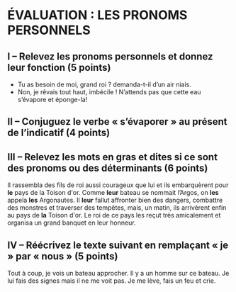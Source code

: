 # ÉVALUATION : LES PRONOMS PERSONNELS
 
## I – Relevez les pronoms personnels et donnez leur fonction (5 points)
 
- Tu as besoin de moi, grand roi ? demanda-t-il d’un air niais.
- Non, je rêvais tout haut, imbécile ! N’attends pas que cette eau s’évapore et éponge-la!
 
## II – Conjuguez le verbe « s’évaporer » au présent de l’indicatif (4 points) 
 
## III – Relevez les mots en gras et dites si ce sont des pronoms ou des déterminants (6 points)
 
Il rassembla des fils de roi aussi courageux que lui et ils embarquèrent pour **le** pays de la Toison d'or. Comme **leur** bateau se nommait l’Argos, on **les** appela **les** Argonautes. Il **leur** fallut affronter bien des dangers, combattre des monstres et traverser des tempêtes, mais, un matin, ils arrivèrent enfin au pays de **la** Toison d'or. Le roi de ce pays les reçut très amicalement et organisa un grand banquet en leur honneur.
 
## IV – Réécrivez le texte suivant en remplaçant « je » par « nous » (5 points)
 
Tout à coup, je vois un bateau approcher. Il y a un homme sur ce bateau. Je lui fais des signes mais il  ne me voit pas. Je me lève, fais un feu  et crie.